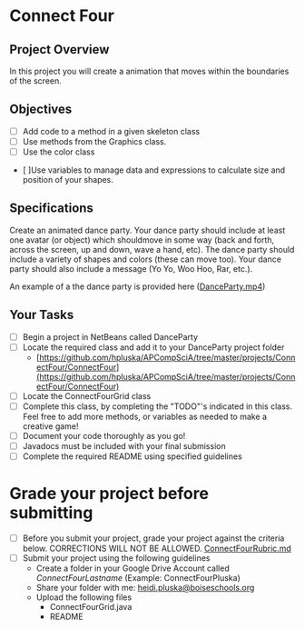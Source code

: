 # Connect Four

## Project Overview
In this project you will create a animation that moves within the boundaries of the screen.  

## Objectives

- [ ] Add code to a method in a given skeleton class
- [ ] Use methods from the Graphics class.
- [ ] Use the color class
- [ ]Use variables to manage data and expressions to calculate size and position of your
shapes.

## Specifications

Create an animated dance party. Your dance party should include at least one avatar (or object) which shouldmove in some way (back and forth, across the screen, up and down, wave a hand, etc). The dance party should include a variety of shapes and colors (these can move too). Your dance party should also
include a message (Yo Yo, Woo Hoo, Rar, etc.).

An example of a the dance party is provided here ([DanceParty.mp4](DanceParty.mp4))

## Your Tasks

- [ ] Begin a project in NetBeans called DanceParty
- [ ] Locate the required class and add it to your DanceParty project folder
	- [https://github.com/hpluska/APCompSciA/tree/master/projects/ConnectFour/ConnectFour](https://github.com/hpluska/APCompSciA/tree/master/projects/ConnectFour/ConnectFour)
- [ ] Locate the ConnectFourGrid class
- [ ] Complete this class, by completing the "TODO"'s indicated in this class.  Feel free to add more methods, or variables as needed to make a creative game!
- [ ] Document your code thoroughly as you go!
- [ ] Javadocs must be included with your final submission
- [ ] Complete the required README using specified guidelines

# Grade your project before submitting

- [ ] Before you submit your project, grade your project against the criteria below.  CORRECTIONS WILL NOT BE ALLOWED. 
	[ConnectFourRubric.md](ConnectFourRubric.md)
- [ ] Submit your project using the following guidelines
	- Create a folder in your Google Drive Account called <em>ConnectFourLastname</em> (Example: ConnectFourPluska)
	- Share your folder with me: heidi.pluska@boiseschools.org
	- Upload the following files
		- ConnectFourGrid.java
		- README



